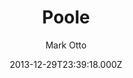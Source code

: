 ---
title: Poole
github: 'https://github.com/poole/poole'
demo: 'http://demo.getpoole.com/'
author: Mark Otto
ssg:
  - Jekyll
cms:
  - No Cms
date: 2013-12-29T23:39:18.000Z
github_branch: master
description: The Jekyll Butler. A no frills responsive Jekyll blog theme.
stale: false
---